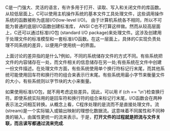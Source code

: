 C是一门强大、灵活的语言，有许多用于打开、读取、写入和关闭文件的库函数。从较低层面上，C可以使用主机操作系统的基本文件工具处理文件，这些调用操作系统的函数被称为底层I/O(low-level I/O)。 由于计算机系统各不相同，所以不可能为普通的底层I/O函数创建标准库， ANSI C也不打算这样做。然而从较高层面上，C还可以通过标准I/O包 (standard I/O package)来处理文件。这涉及创建用于处理文件的标准模型和一套标准I/O函数。在这一层面上，具体的C实现负责处理不同系统的差异，以便用户使用统一的界面。

上面讨论的差异指的是什么?例如，不同的系统储存文件的方式不同。有些系统把文件的内容储存在一处，而文件相关的信息储存在另一处;有些系统在文件中创建一份文件描述。在处理文件方面，有些系统使用单个换行符标记行末尾，而其他系统可能使用回车符和换行符的组合来表示行末尾。有些系统用最小字节来衡量文件的大小，有些系统则以字节块的大小来衡量。

如果使用标准I/O包，就不用考虑这些差异。因此，可以用 if (ch == '\n')检查换行符。即使系统实际用的是回车符和换行符的组合来标记行末尾，I/O函数会在两种表示法之间相互转换。从概念上看，C程序处理的是流而不是直接处理文件。流(stream)是一个实际输入或输出映射的理想化数据流。这意味着不同属性和不同种类的输入，由属性更统一的流来表示。于是，**打开文件的过程就是把流与文件关联，而且读写都通过流来完成**.